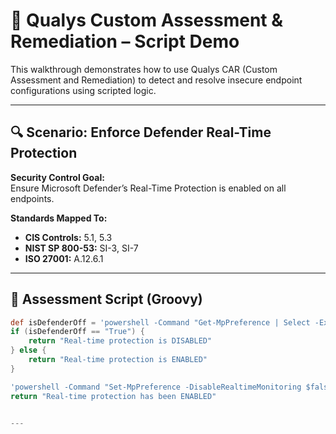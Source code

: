 # 🧪 Qualys Custom Assessment & Remediation – Script Demo

This walkthrough demonstrates how to use Qualys CAR (Custom Assessment and Remediation) to detect and resolve insecure endpoint configurations using scripted logic.

---

## 🔍 Scenario: Enforce Defender Real-Time Protection

**Security Control Goal:**  
Ensure Microsoft Defender’s Real-Time Protection is enabled on all endpoints.

**Standards Mapped To:**  
- **CIS Controls:** 5.1, 5.3  
- **NIST SP 800-53:** SI-3, SI-7  
- **ISO 27001:** A.12.6.1

---

## 🧪 Assessment Script (Groovy)

```groovy
def isDefenderOff = 'powershell -Command "Get-MpPreference | Select -ExpandProperty DisableRealtimeMonitoring"'.execute().text.trim()
if (isDefenderOff == "True") {
    return "Real-time protection is DISABLED"
} else {
    return "Real-time protection is ENABLED"
}

'powershell -Command "Set-MpPreference -DisableRealtimeMonitoring $false"'.execute()
return "Real-time protection has been ENABLED"


---

